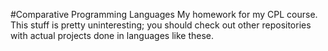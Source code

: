 #Comparative Programming Languages
My homework for my CPL course. This stuff is pretty uninteresting; you should
check out other repositories with actual projects done in languages like these.
